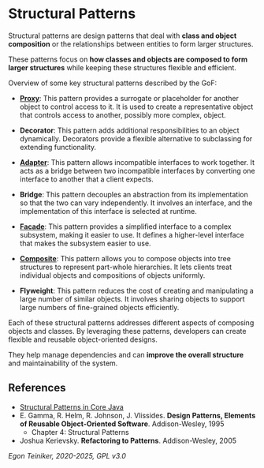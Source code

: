 # Structural Patterns

Structural patterns are design patterns that deal with **class and object 
composition** or the relationships between entities to form larger structures. 

These patterns focus on **how classes and objects are composed to form 
larger structures** while keeping these structures flexible and efficient.


Overview of some key structural patterns described by the GoF:

* [**Proxy**](proxy/README.md): 
  This pattern provides a surrogate or placeholder for another object 
  to control access to it. It is used to create a representative object that 
  controls access to another, possibly more complex, object.

* **Decorator**:
  This pattern adds additional responsibilities to an object dynamically.
  Decorators provide a flexible alternative to subclassing for extending
  functionality.

* [**Adapter**](adapter/README.md):
  This pattern allows incompatible interfaces to work together. It acts 
  as a bridge between two incompatible interfaces by converting one interface 
  to another that a client expects.

* **Bridge**: 
  This pattern decouples an abstraction from its implementation so that 
  the two can vary independently. It involves an interface, and the implementation 
  of this interface is selected at runtime.

* [**Facade**](facade/README.md): 
  This pattern provides a simplified interface to a complex subsystem, making 
  it easier to use. It defines a higher-level interface that makes the subsystem
  easier to use.

* [**Composite**](composite/README.md): 
  This pattern allows you to compose objects into tree structures to represent
  part-whole hierarchies. It lets clients treat individual objects and compositions
  of objects uniformly.

* **Flyweight**: 
  This pattern reduces the cost of creating and manipulating a large number 
  of similar objects. It involves sharing objects to support large numbers 
  of fine-grained objects efficiently.

Each of these structural patterns addresses different aspects of composing 
objects and classes. By leveraging these patterns, developers can create 
flexible and reusable object-oriented designs. 

They help manage dependencies and can **improve the overall structure** and 
maintainability of the system.





## References
* [Structural Patterns in Core Java](https://www.baeldung.com/java-core-structural-patterns)
* E. Gamma, R. Helm, R. Johnson, J. Vlissides. **Design Patterns, Elements of Reusable Object-Oriented Software**. Addison-Wesley, 1995
  * Chapter 4: Structural Patterns 
* Joshua Kerievsky. **Refactoring to Patterns**. Addison-Wesley, 2005

*Egon Teiniker, 2020-2025, GPL v3.0*

